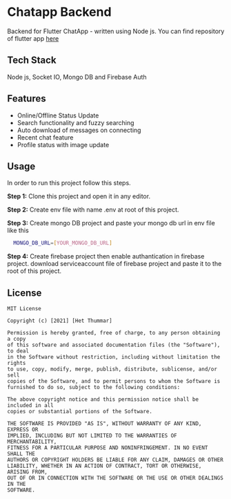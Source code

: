 
# Chatapp Backend 

Backend for Flutter ChatApp - written using Node js. 
You can find repository of flutter app [here](https://linktodocumentation)


## Tech Stack

Node js, Socket IO, Mongo DB and Firebase Auth

## Features

- Online/Offline Status Update
- Search functionality and fuzzy searching
- Auto download of messages on connecting
- Recent chat feature
- Profile status with image update


## Usage

In order to run this project follow this steps.

**Step 1:** Clone this project and open it in any editor.

**Step 2:** Create env file with name .env at root of this project.

**Step 3:** Create mongo DB project and paste your mongo db url in env file like this

```bash
  MONGO_DB_URL=[YOUR_MONGO_DB_URL]
```
**Step 4:** Create firebase project then enable authantication in firebase project. download serviceaccount file of firebase project and paste it to the root of this project.
## License

```
MIT License

Copyright (c) [2021] [Het Thummar]

Permission is hereby granted, free of charge, to any person obtaining a copy
of this software and associated documentation files (the "Software"), to deal
in the Software without restriction, including without limitation the rights
to use, copy, modify, merge, publish, distribute, sublicense, and/or sell
copies of the Software, and to permit persons to whom the Software is
furnished to do so, subject to the following conditions:

The above copyright notice and this permission notice shall be included in all
copies or substantial portions of the Software.

THE SOFTWARE IS PROVIDED "AS IS", WITHOUT WARRANTY OF ANY KIND, EXPRESS OR
IMPLIED, INCLUDING BUT NOT LIMITED TO THE WARRANTIES OF MERCHANTABILITY,
FITNESS FOR A PARTICULAR PURPOSE AND NONINFRINGEMENT. IN NO EVENT SHALL THE
AUTHORS OR COPYRIGHT HOLDERS BE LIABLE FOR ANY CLAIM, DAMAGES OR OTHER
LIABILITY, WHETHER IN AN ACTION OF CONTRACT, TORT OR OTHERWISE, ARISING FROM,
OUT OF OR IN CONNECTION WITH THE SOFTWARE OR THE USE OR OTHER DEALINGS IN THE
SOFTWARE.

